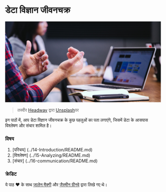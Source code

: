 # डेटा विज्ञान जीवनचक्र
![संचार](../images/communication.jpg)
>तस्वीर <a href="https://unsplash.com/@headwayio?utm_source=unsplash&utm_medium=referral&utm_content=creditCopyText">Headway</a> द्वारा <a href="https://unsplash.com/s/photos/communication?utm_source=unsplash&utm_medium=referral&utm_content=creditCopyText">Unsplash</a>पर

इन पाठों में, आप डेटा विज्ञान जीवनचक्र के कुछ पहलुओं का पता लगाएंगे, जिसमें डेटा के आसपास विश्लेषण और संचार शामिल है।

### विषय
1. [परिचय] (../14-Introduction/README.md)
2. [विश्लेषण] (../15-Analyzing/README.md)
3. [संचार] (../16-communication/README.md)

### क्रेडिट
ये पाठ ❤ के साथ [जालेन मैक्गी](https://twitter.com/JalenMCG) और [जैस्मीन ग्रीनवे](https://twitter.com/paladique) द्वारा लिखे गए थे।
